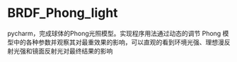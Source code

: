 # BRDF_Phong_light
pycharm，完成球体的Phong光照模型。实现程序用法通过动态的调节 Phong 模型中的各种参数并观察其对最重效果的影响，可以直观的看到环境光强、理想漫反射光强和镜面反射光对最终结果的影响
